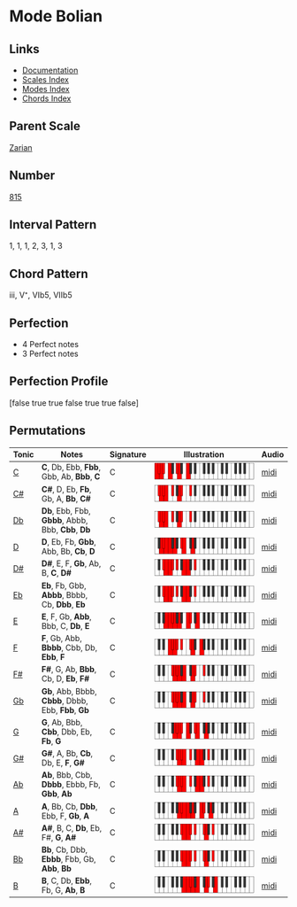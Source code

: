 # Mode Bolian

## Links

- [Documentation](README.md)
- [Scales Index](Scales.md)
- [Modes Index](Modes.md)
- [Chords Index](Chords.md)

## Parent Scale

[Zarian](ScaleZarian.md)

## Number

[815](https://ianring.com/musictheory/scales/815)

## Interval Pattern

1, 1, 1, 2, 3, 1, 3

## Chord Pattern

iii, V⁺, VIb5, VIIb5

## Perfection

- 4 Perfect notes
- 3 Perfect notes

## Perfection Profile

[false true true false true true false]

## Permutations

| Tonic | Notes | Signature | Illustration | Audio |
|-------|-------|-----------|--------------|-------|
| [C](ModeCNaturalBolian.md) | **C**, Db, Ebb, **Fbb**, Gbb, Ab, **Bbb**, **C** | C | ![CNaturalBolian](ModeCNaturalBolian.png) | [midi](https://github.com/edipermadi/music/blob/main/docs/ModeCNaturalBolian.mid?raw=true) |
| [C#](ModeCSharpBolian.md) | **C#**, D, Eb, **Fb**, Gb, A, **Bb**, **C#** | C | ![CSharpBolian](ModeCSharpBolian.png) | [midi](https://github.com/edipermadi/music/blob/main/docs/ModeCSharpBolian.mid?raw=true) |
| [Db](ModeDFlatBolian.md) | **Db**, Ebb, Fbb, **Gbbb**, Abbb, Bbb, **Cbb**, **Db** | C | ![DFlatBolian](ModeDFlatBolian.png) | [midi](https://github.com/edipermadi/music/blob/main/docs/ModeDFlatBolian.mid?raw=true) |
| [D](ModeDNaturalBolian.md) | **D**, Eb, Fb, **Gbb**, Abb, Bb, **Cb**, **D** | C | ![DNaturalBolian](ModeDNaturalBolian.png) | [midi](https://github.com/edipermadi/music/blob/main/docs/ModeDNaturalBolian.mid?raw=true) |
| [D#](ModeDSharpBolian.md) | **D#**, E, F, **Gb**, Ab, B, **C**, **D#** | C | ![DSharpBolian](ModeDSharpBolian.png) | [midi](https://github.com/edipermadi/music/blob/main/docs/ModeDSharpBolian.mid?raw=true) |
| [Eb](ModeEFlatBolian.md) | **Eb**, Fb, Gbb, **Abbb**, Bbbb, Cb, **Dbb**, **Eb** | C | ![EFlatBolian](ModeEFlatBolian.png) | [midi](https://github.com/edipermadi/music/blob/main/docs/ModeEFlatBolian.mid?raw=true) |
| [E](ModeENaturalBolian.md) | **E**, F, Gb, **Abb**, Bbb, C, **Db**, **E** | C | ![ENaturalBolian](ModeENaturalBolian.png) | [midi](https://github.com/edipermadi/music/blob/main/docs/ModeENaturalBolian.mid?raw=true) |
| [F](ModeFNaturalBolian.md) | **F**, Gb, Abb, **Bbbb**, Cbb, Db, **Ebb**, **F** | C | ![FNaturalBolian](ModeFNaturalBolian.png) | [midi](https://github.com/edipermadi/music/blob/main/docs/ModeFNaturalBolian.mid?raw=true) |
| [F#](ModeFSharpBolian.md) | **F#**, G, Ab, **Bbb**, Cb, D, **Eb**, **F#** | C | ![FSharpBolian](ModeFSharpBolian.png) | [midi](https://github.com/edipermadi/music/blob/main/docs/ModeFSharpBolian.mid?raw=true) |
| [Gb](ModeGFlatBolian.md) | **Gb**, Abb, Bbbb, **Cbbb**, Dbbb, Ebb, **Fbb**, **Gb** | C | ![GFlatBolian](ModeGFlatBolian.png) | [midi](https://github.com/edipermadi/music/blob/main/docs/ModeGFlatBolian.mid?raw=true) |
| [G](ModeGNaturalBolian.md) | **G**, Ab, Bbb, **Cbb**, Dbb, Eb, **Fb**, **G** | C | ![GNaturalBolian](ModeGNaturalBolian.png) | [midi](https://github.com/edipermadi/music/blob/main/docs/ModeGNaturalBolian.mid?raw=true) |
| [G#](ModeGSharpBolian.md) | **G#**, A, Bb, **Cb**, Db, E, **F**, **G#** | C | ![GSharpBolian](ModeGSharpBolian.png) | [midi](https://github.com/edipermadi/music/blob/main/docs/ModeGSharpBolian.mid?raw=true) |
| [Ab](ModeAFlatBolian.md) | **Ab**, Bbb, Cbb, **Dbbb**, Ebbb, Fb, **Gbb**, **Ab** | C | ![AFlatBolian](ModeAFlatBolian.png) | [midi](https://github.com/edipermadi/music/blob/main/docs/ModeAFlatBolian.mid?raw=true) |
| [A](ModeANaturalBolian.md) | **A**, Bb, Cb, **Dbb**, Ebb, F, **Gb**, **A** | C | ![ANaturalBolian](ModeANaturalBolian.png) | [midi](https://github.com/edipermadi/music/blob/main/docs/ModeANaturalBolian.mid?raw=true) |
| [A#](ModeASharpBolian.md) | **A#**, B, C, **Db**, Eb, F#, **G**, **A#** | C | ![ASharpBolian](ModeASharpBolian.png) | [midi](https://github.com/edipermadi/music/blob/main/docs/ModeASharpBolian.mid?raw=true) |
| [Bb](ModeBFlatBolian.md) | **Bb**, Cb, Dbb, **Ebbb**, Fbb, Gb, **Abb**, **Bb** | C | ![BFlatBolian](ModeBFlatBolian.png) | [midi](https://github.com/edipermadi/music/blob/main/docs/ModeBFlatBolian.mid?raw=true) |
| [B](ModeBNaturalBolian.md) | **B**, C, Db, **Ebb**, Fb, G, **Ab**, **B** | C | ![BNaturalBolian](ModeBNaturalBolian.png) | [midi](https://github.com/edipermadi/music/blob/main/docs/ModeBNaturalBolian.mid?raw=true) |
